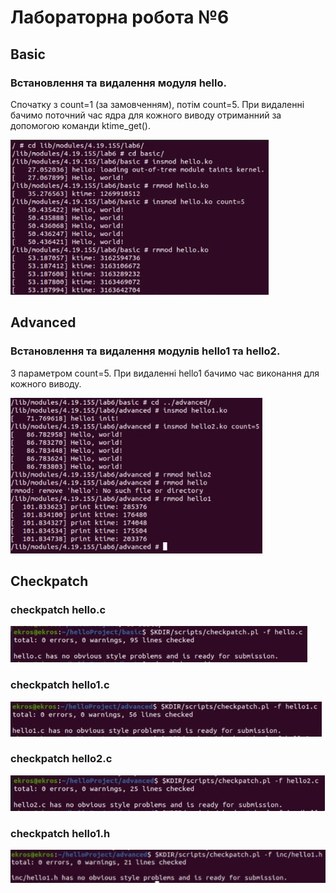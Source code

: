 # Лабораторна робота №6 # 

## Basic ## 

### Встановлення та видалення модуля hello. ###  
Спочатку з count=1 (за замовченням), потім count=5. 
При видаленні бачимо поточний час ядра для кожного виводу отриманний за допомогою команди ktime_get(). 

![Image alt](https://github.com/Ekrosrb/AK2-Lab6/raw/master/images/basic_test.png) 

## Advanced ## 

### Встановлення та видалення модулів hello1 та hello2. ###  
З параметром count=5. 
При видаленні hello1 бачимо час виконання для кожного виводу. 

![Image alt](https://github.com/Ekrosrb/AK2-Lab6/raw/master/images/advanced_test.png) 

## Checkpatch ## 
 
### checkpatch hello.c ### 
 
![Image alt](https://github.com/Ekrosrb/AK2-Lab6/raw/master/images/checkpatch_hello.png) 
 
### checkpatch hello1.c ### 
 
![Image alt](https://github.com/Ekrosrb/AK2-Lab6/raw/master/images/checkpatch_hello1c.png) 
 
### checkpatch hello2.c ### 
 
![Image alt](https://github.com/Ekrosrb/AK2-Lab6/raw/master/images/checkpatch_hello2c.png) 

### checkpatch hello1.h ### 

![Image alt](https://github.com/Ekrosrb/AK2-Lab6/raw/master/images/checkpatch_hello1h.png) 



